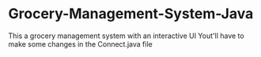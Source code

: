 # Grocery-Management-System-Java
This a grocery management system with an interactive UI
Yout'll have to make some changes in the Connect.java file
